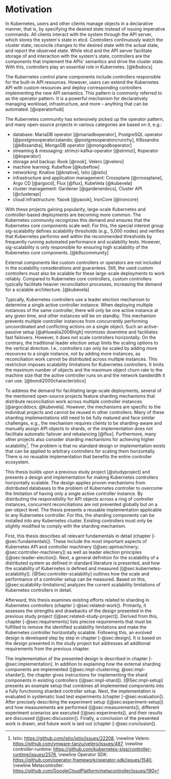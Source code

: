 # Motivation

In Kubernetes, users and other clients manage objects in a declarative manner, that is, by specifying the desired state instead of issuing imperative commands.
All clients interact with the system through the API server, which stores the system's state in etcd.
Controllers continuously watch the cluster state, reconcile changes to the desired state with the actual state, and report the observed state.
While etcd and the API server facilitate storage of and interaction with the system's state, controllers are the components that implement the APIs' semantics and drive the cluster state.
With this, controllers play an essential role in Kubernetes.
[@k8sdocs]

The Kubernetes control plane components include controllers responsible for the built-in API resources.
However, users can extend the Kubernetes API with custom resources and deploy corresponding controllers implementing the new API semantics.
This pattern is commonly referred to as the operator pattern.
It is a powerful mechanism for declaratively managing workload, infrastructure, and more – anything that can be automated.
[@operatorhub]

The Kubernetes community has extensively picked up the operator pattern, and many open-source projects in various categories are based on it, e.g.:

- database: MariaDB operator [@mariadboperator], PostgreSQL operator [@postgresoperatorzalando; @postgresoperatorcrunchy], K8ssandra [@k8ssandra], MongoDB operator [@mongodboperator]
- streaming & messaging: strimzi-kafka-operator [@strimzi], Koperator [@koperator]
- storage and backup: Rook [@rook], Velero [@velero]
- machine learning: Kubeflow [@kubeflow]
- networking: Knative [@knative], Istio [@istio]
- infrastructure and application management: Crossplane [@crossplane], Argo CD [@argocd], Flux [@flux], KubeVela [@kubevela]
- cluster management: Gardener [@gardenerdocs], Cluster API [@clusterapi]
- cloud infrastructure: Yaook [@yaook], IronCore [@ironcore]

With these projects gaining popularity, large-scale Kubernetes and controller-based deployments are becoming more common.
The Kubernetes community recognizes this demand and ensures that the Kubernetes core components scale well.
For this, the special interest group sig-scalability defines scalability thresholds (e.g., 5,000 nodes) and verifies that Kubernetes performs well within the recommended thresholds by frequently running automated performance and scalability tests.
However, sig-scalability is only responsible for ensuring high scalability of the Kubernetes core components.
[@k8scommunity]

External components like custom controllers or operators are not included in the scalability considerations and guarantees.
Still, the used custom controllers must also be scalable for these large-scale deployments to work reliably.
Compared to Kubernetes core controllers, custom controllers typically facilitate heavier reconciliation processes, increasing the demand for a scalable architecture.
[@kubevela]

Typically, Kubernetes controllers use a leader election mechanism to determine a single active controller instance.
When deploying multiple instances of the same controller, there will only be one active instance at any given time, and other instances will be on standby.
This mechanism prevents multiple controller instances from concurrently performing uncoordinated and conflicting actions on a single object.
Such an active-passive setup [@ahluwalia2006high] minimizes downtime and facilitates fast failovers.
However, it does not scale controllers horizontally.
On the contrary, the traditional leader election setup limits the scaling options to the vertical direction.
I.e., controllers can only be scaled by adding more resources to a single instance, not by adding more instances, as reconciliation work cannot be distributed across multiple instances.
This restriction imposes scalability limitations for Kubernetes controllers.
It limits the maximum number of objects and the maximum object churn rate to the machine size that the active controller runs on and the network bandwidth it can use.
[@bondi2000characteristics]

To address the demand for facilitating large-scale deployments, several of the mentioned open-source projects feature sharding mechanisms that distribute reconciliation work across multiple controller instances [@argocddocs; @kubevela].
However, the mechanisms are specific to the individual projects and cannot be reused in other controllers.
Many of these sharding implementations still need to be fully matured and face similar challenges, e.g., the mechanism requires clients to be sharding-aware and manually assign API objects to shards, or the implementation does not facilitate automatic failover and rebalancing [@flux].
Furthermore, many other projects also consider sharding mechanisms for achieving higher scalability[^sharding-issues].
The problem is that no standard design or implementation exists that can be applied to arbitrary controllers for scaling them horizontally.
There is no reusable implementation that benefits the entire controller ecosystem.

[^sharding-issues]: Istio: <https://github.com/istio/istio/issues/22208>, \newline
Velero: <https://github.com/vmware-tanzu/velero/issues/487>, \newline
controller-runtime: <https://github.com/kubernetes-sigs/controller-runtime/issues/2576>, \newline
Operator SDK: <https://github.com/operator-framework/operator-sdk/issues/1540>, \newline
Metacontroller: <https://github.com/GoogleCloudPlatform/metacontroller/issues/190>

This thesis builds upon a previous study project [@studyproject] and presents a design and implementation for making Kubernetes controllers horizontally scalable.
The design applies proven mechanisms from distributed databases to the problem of Kubernetes controller to overcome the limitation of having only a single active controller instance.
By distributing the responsibility for API objects across a ring of controller instances, concurrent reconciliations are not prevented globally but on a per-object level.
The thesis presents a reusable implementation applicable to any Kubernetes controller.
For this, the sharding components can be installed into any Kubernetes cluster.
Existing controllers must only be slightly modified to comply with the sharding mechanism.

First, this thesis describes all relevant fundamentals in detail (chapter [-@sec:fundamentals]).
These include the most important aspects of Kubernetes API and controller machinery ([@sec:apimachinery; @sec:controller-machinery]) as well as leader election principles ([@sec:leader-election]).
Next, a general definition for the scalability of a distributed system as defined in standard literature is presented, and how the scalability of Kubernetes is defined and measured ([@sec:kubernetes-scalability]).
[@Sec:controller-scalability] outlines how the scale and performance of a controller setup can be measured.
Based on this, [@sec:scalability-limitations] analyzes the current scalability limitations of Kubernetes controllers in detail.

Afterward, this thesis examines existing efforts related to sharding in Kubernetes controllers (chapter [-@sec:related-work]).
Primarily, it assesses the strengths and drawbacks of the design presented in the previous study project ([@sec:related-study-project]).
Derived from this, chapter [-@sec:requirements] lists precise requirements that must be fulfilled to remove the identified scalability limitations and make the Kubernetes controller horizontally scalable.
Following this, an evolved design is developed step by step in chapter [-@sec:design].
It is based on the design presented in the study project but addresses all additional requirements from the previous chapter.

The implementation of the presented design is described in chapter [-@sec:implementation].
In addition to explaining how the external sharding components are implemented ([@sec:impl-clusterring; @sec:impl-sharder]), the chapter gives instructions for implementing the shard components in existing controllers ([@sec:impl-shard]).
[@Sec:impl-setup] presents an example setup that combines all implemented components into a fully functioning sharded controller setup.
Next, the implementation is evaluated in systematic load test experiments (chapter [-@sec:evaluation]).
After precisely describing the experiment setup ([@sec:experiment-setup]) and how measurements are performed ([@sec:measurements]), different experiment scenarios are executed ([@sec:experiments]), and their results are discussed ([@sec:discussion]).
Finally, a conclusion of the presented work is drawn, and future work is laid out (chapter [-@sec:conclusion]).

